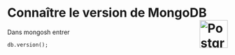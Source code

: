 # **Connaître le version de MongoDB** <a href="../../"> <img src="../../../Assets/Images/mongodb-ar21.svg" alt="PostgreSQL" align="right" height="64px"> </a>

Dans mongosh entrer
```sql
db.version();
```